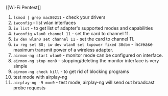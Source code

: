 [[Wi-Fi Pentest]]
1. `lsmod | grep mac80211` - check your drivers
2. `iwconfig` - list wlan interfaces
3. `iw list` - to get list of adapter's supported modes and capabilities
4. `iwconfig wlan0 channel 11` - set the card to channel 11.
5. `iw dev wlan0 set channel 11` - set the card to channel 11.
6. `iw reg set BO; iw dev wlan0 set txpower fixed 30dbm` - increase maximum transmit power of a wireless adapter.
7. `airmon-ng start wlan0` - monitor mode can be configured on interface.
8. `airmon-ng stop mon0` - stopping/deleting the monitor interface is very simple
9. `airmon-ng check kill` - to get rid of blocking programs
10. test mode with airplay-ng
11. `airplay-ng -9 mon0` - test mode; airplay-ng will send out broadcast probe requests